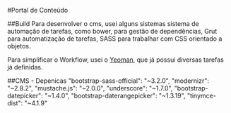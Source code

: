 #Portal de Conteúdo

##Build
Para desenvolver o cms, usei alguns sistemas sistema de automação de tarefas, como bower, para gestão de dependências, Grut para automatização de tarefas, SASS para trabalhar com CSS orientado a objetos.

Para simplificar o Workflow, usei o [Yeoman](http://yeoman.io/), que já possui diversas tarefas já definidas.


##CMS - Depenicas
    "bootstrap-sass-official": "~3.2.0",
    "modernizr": "~2.8.2",
    "mustache.js": "~2.0.0",
    "underscore": "~1.7.0",
    "bootstrap-datepicker": "~1.4.0",
    "bootstrap-daterangepicker": "~1.3.19",
    "tinymce-dist": "~4.1.9" 
